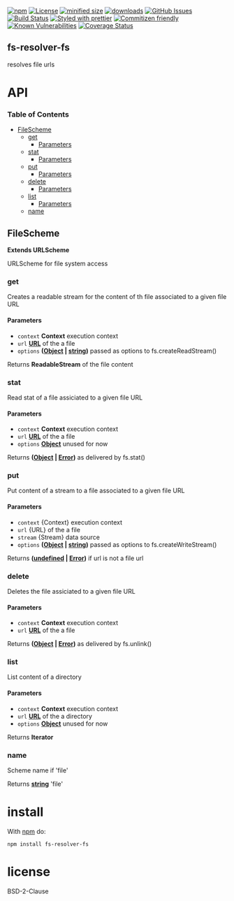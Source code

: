 [![npm](https://img.shields.io/npm/v/fs-resolver-fs.svg)](https://www.npmjs.com/package/fs-resolver-fs)
[![License](https://img.shields.io/badge/License-BSD%203--Clause-blue.svg)](https://opensource.org/licenses/BSD-3-Clause)
[![minified size](https://badgen.net/bundlephobia/min/fs-resolver-fs)](https://bundlephobia.com/result?p=fs-resolver-fs)
[![downloads](http://img.shields.io/npm/dm/fs-resolver-fs.svg?style=flat-square)](https://npmjs.org/package/fs-resolver-fs)
[![GitHub Issues](https://img.shields.io/github/issues/fs-resolver-fs/fs-resolver-fs.svg?style=flat-square)](https://github.com/fs-resolver-fs/fs-resolver-fs/issues)
[![Build Status](https://img.shields.io/endpoint.svg?url=https%3A%2F%2Factions-badge.atrox.dev%2Ffs-resolver-fs%2Ffs-resolver-fs%2Fbadge\&style=flat)](https://actions-badge.atrox.dev/fs-resolver-fs/fs-resolver-fs/goto)
[![Styled with prettier](https://img.shields.io/badge/styled_with-prettier-ff69b4.svg)](https://github.com/prettier/prettier)
[![Commitizen friendly](https://img.shields.io/badge/commitizen-friendly-brightgreen.svg)](http://commitizen.github.io/cz-cli/)
[![Known Vulnerabilities](https://snyk.io/test/github/fs-resolver-fs/fs-resolver-fs/badge.svg)](https://snyk.io/test/github/fs-resolver-fs/fs-resolver-fs)
[![Coverage Status](https://coveralls.io/repos/fs-resolver-fs/fs-resolver-fs/badge.svg)](https://coveralls.io/github/fs-resolver-fs/fs-resolver-fs)

## fs-resolver-fs

resolves file urls

# API

<!-- Generated by documentation.js. Update this documentation by updating the source code. -->

### Table of Contents

*   [FileScheme](#filescheme)
    *   [get](#get)
        *   [Parameters](#parameters)
    *   [stat](#stat)
        *   [Parameters](#parameters-1)
    *   [put](#put)
        *   [Parameters](#parameters-2)
    *   [delete](#delete)
        *   [Parameters](#parameters-3)
    *   [list](#list)
        *   [Parameters](#parameters-4)
    *   [name](#name)

## FileScheme

**Extends URLScheme**

URLScheme for file system access

### get

Creates a readable stream for the content of th file associated to a given file URL

#### Parameters

*   `context` **Context** execution context
*   `url` **[URL](https://developer.mozilla.org/docs/Web/API/URL/URL)** of the a file
*   `options` **([Object](https://developer.mozilla.org/docs/Web/JavaScript/Reference/Global_Objects/Object) | [string](https://developer.mozilla.org/docs/Web/JavaScript/Reference/Global_Objects/String))** passed as options to fs.createReadStream()

Returns **ReadableStream** of the file content

### stat

Read stat of a file assiciated to a given file URL

#### Parameters

*   `context` **Context** execution context
*   `url` **[URL](https://developer.mozilla.org/docs/Web/API/URL/URL)** of the a file
*   `options` **[Object](https://developer.mozilla.org/docs/Web/JavaScript/Reference/Global_Objects/Object)** unused for now

Returns **([Object](https://developer.mozilla.org/docs/Web/JavaScript/Reference/Global_Objects/Object) | [Error](https://developer.mozilla.org/docs/Web/JavaScript/Reference/Global_Objects/Error))** as delivered by fs.stat()

### put

Put content of a stream to a file associated to a given file URL

#### Parameters

*   `context`  {Context} execution context
*   `url`  {URL} of the a file
*   `stream`  {Stream} data source
*   `options` **([Object](https://developer.mozilla.org/docs/Web/JavaScript/Reference/Global_Objects/Object) | [string](https://developer.mozilla.org/docs/Web/JavaScript/Reference/Global_Objects/String))** passed as options to fs.createWriteStream()

Returns **([undefined](https://developer.mozilla.org/docs/Web/JavaScript/Reference/Global_Objects/undefined) | [Error](https://developer.mozilla.org/docs/Web/JavaScript/Reference/Global_Objects/Error))** if url is not a file url

### delete

Deletes the file assiciated to a given file URL

#### Parameters

*   `context` **Context** execution context
*   `url` **[URL](https://developer.mozilla.org/docs/Web/API/URL/URL)** of the a file

Returns **([Object](https://developer.mozilla.org/docs/Web/JavaScript/Reference/Global_Objects/Object) | [Error](https://developer.mozilla.org/docs/Web/JavaScript/Reference/Global_Objects/Error))** as delivered by fs.unlink()

### list

List content of a directory

#### Parameters

*   `context` **Context** execution context
*   `url` **[URL](https://developer.mozilla.org/docs/Web/API/URL/URL)** of the a directory
*   `options` **[Object](https://developer.mozilla.org/docs/Web/JavaScript/Reference/Global_Objects/Object)** unused for now

Returns **Iterator** 

### name

Scheme name if 'file'

Returns **[string](https://developer.mozilla.org/docs/Web/JavaScript/Reference/Global_Objects/String)** 'file'

# install

With [npm](http://npmjs.org) do:

```shell
npm install fs-resolver-fs
```

# license

BSD-2-Clause
